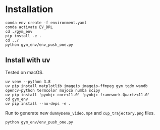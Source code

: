 # Installation
```
conda env create -f environment.yaml
conda activate EV_DRL
cd ./gym_env
pip install -e .
cd ../
python gym_env/env_push_one.py
```

## Install with uv

Tested on macOS.

```
uv venv --python 3.8
uv pip install matplotlib imageio imageio-ffmpeg gym tqdm wandb opencv-python termcolor mujoco numba scipy
uv pip install 'pyobjc-core<11.0' 'pyobjc-framework-Quartz<11.0'
cd gym_env
uv pip install --no-deps -e .
```

Run to generate new `dummyDemo_video.mp4` and `cup_trajectory.png` files.

```
python gym_env/env_push_one.py
```

